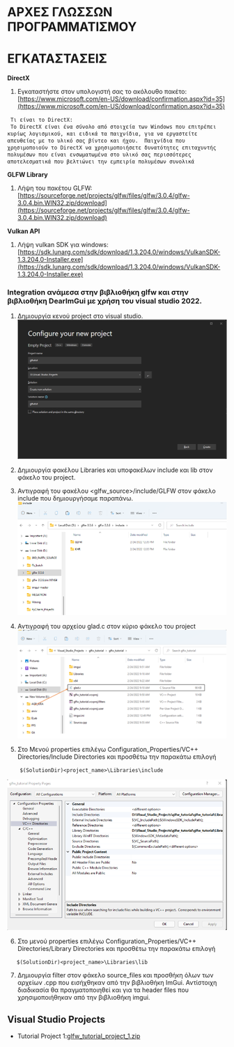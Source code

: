 # ΑΡΧΕΣ ΓΛΩΣΣΩΝ ΠΡΟΓΡΑΜΜΑΤΙΣΜΟΥ

# ΕΓΚΑΤΑΣΤΑΣΕΙΣ

  **DirectX**

  1. Εγκαταστήστε στον υπολογιστή σας το ακόλουθο πακέτο:[https://www.microsoft.com/en-US/download/confirmation.aspx?id=35](https://www.microsoft.com/en-US/download/confirmation.aspx?id=35)

  ```
   Τι είναι το DirectX:
   Το DirectX είναι ένα σύνολο από στοιχεία των Windows που επιτρέπει κυρίως λογισμικού, και ειδικά τα παιχνίδια, για να εργαστείτε απευθείας με το υλικό σας βίντεο και ήχου.  Παιχνίδια που χρησιμοποιούν το DirectX να χρησιμοποιήσετε δυνατότητες επιταχυντής πολυμέσων που είναι ενσωματωμένα στο υλικό σας περισσότερες αποτελεσματικά που βελτιώνει την εμπειρία πολυμέσων συνολικά
  ```
  **GLFW Library**

  1. Λήψη του πακέτου GLFW:[https://sourceforge.net/projects/glfw/files/glfw/3.0.4/glfw-3.0.4.bin.WIN32.zip/download](https://sourceforge.net/projects/glfw/files/glfw/3.0.4/glfw-3.0.4.bin.WIN32.zip/download)

  **Vulkan API**

  1. Λήψη vulkan SDK για windows:[https://sdk.lunarg.com/sdk/download/1.3.204.0/windows/VulkanSDK-1.3.204.0-Installer.exe](https://sdk.lunarg.com/sdk/download/1.3.204.0/windows/VulkanSDK-1.3.204.0-Installer.exe)

  ### Integration ανάμεσα στην βιβλιοθήκη glfw και στην βιβλιοθήκη DearImGui με χρήση του visual studio 2022.

  1. Δημιουργία κενού project στο visual studio.
  ![empty project vs](img/empty_project_vs.png)

  2. Δημιουργία φακέλου Libraries και υποφακέλων include και lib στον φάκελο του project.
  
  3. Αντιγραφή  του φακέλου <glfw_source>/include/GLFW στον φάκελο include που δημιουργήσαμε παραπάνω.
    ![glfw](img/glfw.png)

  4. Αντιγραφή του αρχείου glad.c στον κύριο φάκελο του project 
  ![gld_integration](img/glad_integration.png)
  
  5. Στο Μενού properties επιλέγω Configuration_Properties/VC++ Directories/Include Directories και προσθέτω την παρακάτω επιλογή 
  ```
      $(SolutionDir)<project_name>\Libraries\include
  ```

  ![properties_include](img/properties_include.png)

  6. Στο μενού properties επιλέγω Configuration_Properties/VC++ Directories/Library Directories και προσθέτω την παρακάτω επιλογή
   
   ```
      $(SolutionDir)<project_name>\Libraries\lib
   ```

  7. Δημιουργία filter στον φάκελο source_files και προσθήκη όλων των αρχείων .cpp που εισήχθηκαν από την βιβλιοθήκη ImGui. Αντίστοιχη διαδικασία θα πραγματοποιηθεί και για τα header files που χρησιμοποιήθηκαν από την βιβλιοθήκη imgui.



## Visual Studio Projects

* Tutorial Project 1:[glfw_tutorial_project_1.zip](glfw_tutorial_project_1.zip)